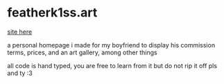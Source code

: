 # featherk1ss.art

[site here](https://featherk1ss.art)

a personal homepage i made for my boyfriend to display his commission terms, prices, and an art gallery, among other things

all code is hand typed, you are free to learn from it but do not rip it off pls and ty :3